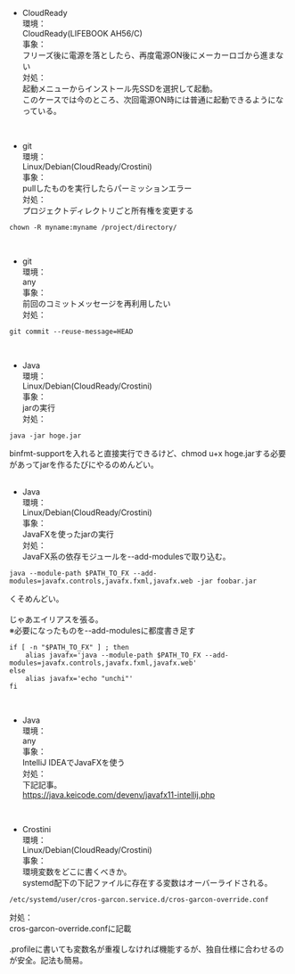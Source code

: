 - CloudReady  
環境：  
CloudReady(LIFEBOOK AH56/C)  
事象：  
フリーズ後に電源を落としたら、再度電源ON後にメーカーロゴから進まない  
対処：  
起動メニューからインストール先SSDを選択して起動。  
このケースでは今のところ、次回電源ON時には普通に起動できるようになっている。  
<br>

- git  
環境：  
Linux/Debian(CloudReady/Crostini)  
事象：  
pullしたものを実行したらパーミッションエラー  
対処：  
プロジェクトディレクトリごと所有権を変更する   
~~~
chown -R myname:myname /project/directory/
~~~
<br>

- git  
環境：  
any  
事象：  
前回のコミットメッセージを再利用したい  
対処：  
~~~
git commit --reuse-message=HEAD
~~~
<br>

- Java  
環境：  
Linux/Debian(CloudReady/Crostini)  
事象：  
jarの実行  
対処：  
~~~
java -jar hoge.jar
~~~
binfmt-supportを入れると直接実行できるけど、chmod u+x hoge.jarする必要があってjarを作るたびにやるのめんどい。  
<br>

- Java  
環境：  
Linux/Debian(CloudReady/Crostini)  
事象：  
JavaFXを使ったjarの実行  
対処：  
JavaFX系の依存モジュールを--add-modulesで取り込む。  
~~~
java --module-path $PATH_TO_FX --add-modules=javafx.controls,javafx.fxml,javafx.web -jar foobar.jar  
~~~
くそめんどい。  
<br>
じゃあエイリアスを張る。  
※必要になったものを--add-modulesに都度書き足す  
~~~
if [ -n "$PATH_TO_FX" ] ; then
    alias javafx='java --module-path $PATH_TO_FX --add-modules=javafx.controls,javafx.fxml,javafx.web'
else
    alias javafx='echo "unchi"'
fi
~~~  
<br>

- Java  
環境：  
any  
事象：  
IntelliJ IDEAでJavaFXを使う  
対処：  
下記記事。  
https://java.keicode.com/devenv/javafx11-intellij.php  
<br>

- Crostini  
環境：  
Linux/Debian(CloudReady/Crostini)  
事象：  
環境変数をどこに書くべきか。  
systemd配下の下記ファイルに存在する変数はオーバーライドされる。  
~~~
/etc/systemd/user/cros-garcon.service.d/cros-garcon-override.conf  
~~~
対処：  
cros-garcon-override.confに記載   
<br>
.profileに書いても変数名が重複しなければ機能するが、独自仕様に合わせるのが安全。記法も簡易。  
<br>
